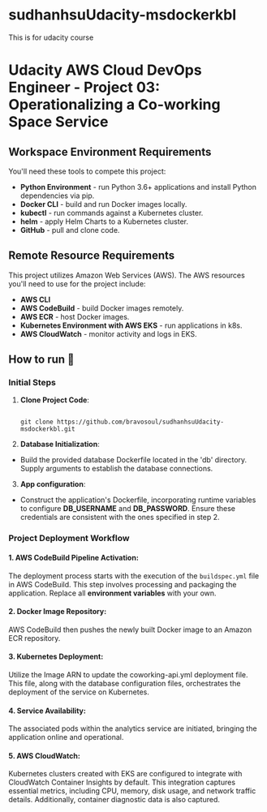 # sudhanhsuUdacity-msdockerkbl
This is for udacity course

# Udacity AWS Cloud DevOps Engineer - Project 03: Operationalizing a Co-working Space Service



## Workspace Environment Requirements

You'll need these tools to compete this project:

- **Python Environment** - run Python 3.6+ applications and install Python dependencies via pip.
- **Docker CLI** - build and run Docker images locally.
- **kubectl** - run commands against a Kubernetes cluster.
- **helm** - apply Helm Charts to a Kubernetes cluster.
- **GitHub** - pull and clone code.

## Remote Resource Requirements

This project utilizes Amazon Web Services (AWS). The AWS resources you'll need to use for the project include:

- **AWS CLI**
- **AWS CodeBuild** - build Docker images remotely.
- **AWS ECR** - host Docker images.
- **Kubernetes Environment with AWS EKS** - run applications in k8s.
- **AWS CloudWatch** - monitor activity and logs in EKS.

## How to run 🚀

### Initial Steps

1. **Clone Project Code**:

   ```
   
   git clone https://github.com/bravosoul/sudhanhsuUdacity-msdockerkbl.git
   ```

2. **Database Initialization**:

- Build the provided database Dockerfile located in the 'db' directory. Supply arguments to establish the database connections.

3. **App configuration**:

- Construct the application's Dockerfile, incorporating runtime variables to configure **DB_USERNAME** and **DB_PASSWORD**. Ensure these credentials are consistent with the ones specified in step 2.

### Project Deployment Workflow

#### 1. AWS CodeBuild Pipeline Activation:

The deployment process starts with the execution of the `buildspec.yml` file in AWS CodeBuild. This step involves processing and packaging the application. Replace all **environment variables** with your own.

#### 2. Docker Image Repository:

AWS CodeBuild then pushes the newly built Docker image to an Amazon ECR repository.

#### 3. Kubernetes Deployment:

Utilize the Image ARN to update the coworking-api.yml deployment file. This file, along with the database configuration files, orchestrates the deployment of the service on Kubernetes.

#### 4. Service Availability:

The associated pods within the analytics service are initiated, bringing the application online and operational.

#### 5. AWS CloudWatch:

Kubernetes clusters created with EKS are configured to integrate with CloudWatch Container Insights by default. This integration captures essential metrics, including CPU, memory, disk usage, and network traffic details. Additionally, container diagnostic data is also captured.

